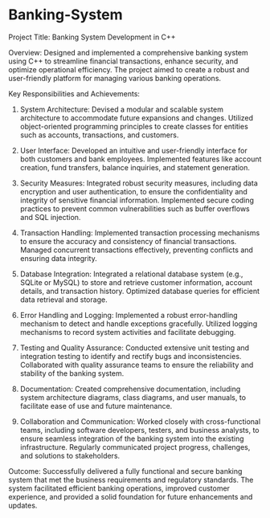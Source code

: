 # Banking-System

Project Title: Banking System Development in C++

Overview:
Designed and implemented a comprehensive banking system using C++ to streamline financial transactions, enhance security, and optimize operational efficiency. The project aimed to create a robust and user-friendly platform for managing various banking operations.

Key Responsibilities and Achievements:

1) System Architecture:
Devised a modular and scalable system architecture to accommodate future expansions and changes.
Utilized object-oriented programming principles to create classes for entities such as accounts, transactions, and customers.

2) User Interface:
Developed an intuitive and user-friendly interface for both customers and bank employees.
Implemented features like account creation, fund transfers, balance inquiries, and statement generation.

3) Security Measures:
Integrated robust security measures, including data encryption and user authentication, to ensure the confidentiality and integrity of sensitive financial information.
Implemented secure coding practices to prevent common vulnerabilities such as buffer overflows and SQL injection.

4) Transaction Handling:
Implemented transaction processing mechanisms to ensure the accuracy and consistency of financial transactions.
Managed concurrent transactions effectively, preventing conflicts and ensuring data integrity.

5) Database Integration:
Integrated a relational database system (e.g., SQLite or MySQL) to store and retrieve customer information, account details, and transaction history.
Optimized database queries for efficient data retrieval and storage.

6) Error Handling and Logging:
Implemented a robust error-handling mechanism to detect and handle exceptions gracefully.
Utilized logging mechanisms to record system activities and facilitate debugging.

7) Testing and Quality Assurance:
Conducted extensive unit testing and integration testing to identify and rectify bugs and inconsistencies.
Collaborated with quality assurance teams to ensure the reliability and stability of the banking system.

8) Documentation:
Created comprehensive documentation, including system architecture diagrams, class diagrams, and user manuals, to facilitate ease of use and future maintenance.

9) Collaboration and Communication:
Worked closely with cross-functional teams, including software developers, testers, and business analysts, to ensure seamless integration of the banking system into the existing infrastructure.
Regularly communicated project progress, challenges, and solutions to stakeholders.


Outcome:
Successfully delivered a fully functional and secure banking system that met the business requirements and regulatory standards. The system facilitated efficient banking operations, improved customer experience, and provided a solid foundation for future enhancements and updates.
